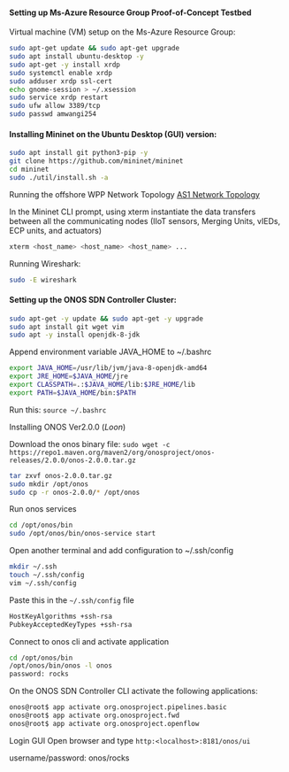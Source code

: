 
#### Setting up Ms-Azure Resource Group Proof-of-Concept Testbed


Virtual machine (VM) setup on the Ms-Azure Resource Group:
```bash
sudo apt-get update && sudo apt-get upgrade
sudo apt install ubuntu-desktop -y
sudo apt-get -y install xrdp
sudo systemctl enable xrdp
sudo adduser xrdp ssl-cert
echo gnome-session > ~/.xsession
sudo service xrdp restart
sudo ufw allow 3389/tcp
sudo passwd amwangi254
```

#### Installing Mininet on the Ubuntu Desktop (GUI) version:

```bash
sudo apt install git python3-pip -y
git clone https://github.com/mininet/mininet
cd mininet
sudo ./util/install.sh -a
```

Running the offshore WPP Network Topology [AS1 Network Topology](https://github.com/PinaPhD/JP3/blob/main/DataPlane/dataplane.py)

In the Mininet CLI prompt, using xterm instantiate the data transfers between all the communicating nodes (IIoT sensors, Merging Units, vIEDs, ECP units, and actuators)
```bash
xterm <host_name> <host_name> <host_name> ...
```

Running Wireshark:

```bash
sudo -E wireshark
```

#### Setting up the ONOS SDN Controller Cluster:

```bash
sudo apt-get -y update && sudo apt-get -y upgrade
sudo apt install git wget vim
sudo apt -y install openjdk-8-jdk
```

Append environment variable JAVA_HOME to ~/.bashrc 
```bash
export JAVA_HOME=/usr/lib/jvm/java-8-openjdk-amd64
export JRE_HOME=$JAVA_HOME/jre
export CLASSPATH=.:$JAVA_HOME/lib:$JRE_HOME/lib
export PATH=$JAVA_HOME/bin:$PATH
```

Run this: `source ~/.bashrc`

Installing ONOS Ver2.0.0 (_Loon_)

Download the onos binary file:  `sudo wget -c https://repo1.maven.org/maven2/org/onosproject/onos-releases/2.0.0/onos-2.0.0.tar.gz`

```bash
tar zxvf onos-2.0.0.tar.gz
sudo mkdir /opt/onos 
sudo cp -r onos-2.0.0/* /opt/onos
```

Run onos services 
```bash
cd /opt/onos/bin
sudo /opt/onos/bin/onos-service start
```

Open another terminal and add configuration to ~/.ssh/config
```bash
mkdir ~/.ssh
touch ~/.ssh/config
vim ~/.ssh/config
```

Paste this in the `~/.ssh/config` file
```bash
HostKeyAlgorithms +ssh-rsa
PubkeyAcceptedKeyTypes +ssh-rsa
```

Connect to onos cli and activate application
```bash
cd /opt/onos/bin
/opt/onos/bin/onos -l onos
password: rocks
```

On the ONOS SDN Controller CLI activate the following applications:
```bash
onos@root$ app activate org.onosproject.pipelines.basic
onos@root$ app activate org.onosproject.fwd
onos@root$ app activate org.onosproject.openflow
```

Login GUI
Open browser and type `http:<localhost>:8181/onos/ui`

username/password: onos/rocks